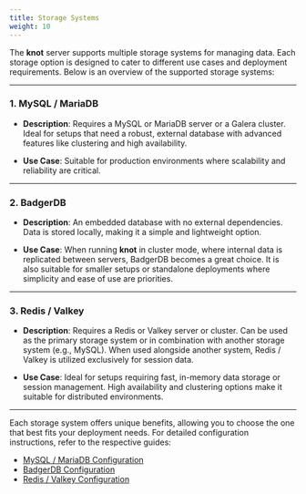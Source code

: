 ```yaml
---
title: Storage Systems
weight: 10
---
```


The **knot** server supports multiple storage systems for managing data. Each storage option is designed to cater to different use cases and deployment requirements. Below is an overview of the supported storage systems:

---

### 1. MySQL / MariaDB

- **Description**: Requires a MySQL or MariaDB server or a Galera cluster. Ideal for setups that need a robust, external database with advanced features like clustering and high availability.

- **Use Case**: Suitable for production environments where scalability and reliability are critical.

---

### 2. BadgerDB

- **Description**: An embedded database with no external dependencies. Data is stored locally, making it a simple and lightweight option.

- **Use Case**: When running **knot** in cluster mode, where internal data is replicated between servers, BadgerDB becomes a great choice. It is also suitable for smaller setups or standalone deployments where simplicity and ease of use are priorities.

---

### 3. Redis / Valkey

- **Description**: Requires a Redis or Valkey server or cluster. Can be used as the primary storage system or in combination with another storage system (e.g., MySQL). When used alongside another system, Redis / Valkey is utilized exclusively for session data.

- **Use Case**: Ideal for setups requiring fast, in-memory data storage or session management. High availability and clustering options make it suitable for distributed environments.

---

Each storage system offers unique benefits, allowing you to choose the one that best fits your deployment needs. For detailed configuration instructions, refer to the respective guides:

- [MySQL / MariaDB Configuration](../mysql-mariadb)
- [BadgerDB Configuration](../badgerdb)
- [Redis / Valkey Configuration](../redis-valkey)
